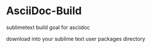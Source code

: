 AsciiDoc-Build
==============

sublimetext build goal for asciidoc

download into your sublime text user packages directory
